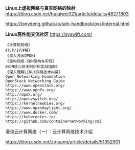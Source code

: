 **Linux上虚拟网络与真实网络的映射**
https://blog.csdn.net/huiqiwei321/article/details/48271603


https://tonydeng.github.io/sdn-handbook/ovs/internal.html

**Linux高性能交流社区**
https://syswift.com/


    《计算机网络》
    《TCP/IP详解》
    《深入浅出DPDK》
    《重构网络-SDN架构与实现》
    《SDN核心技术剖析和实战指南》
    《深入理解LINUX网络技术内幕》
    Open Networking Foundation
    OpenStack Networking Guide
    https://www.openstack.org/
    https://www.opnfv.org/
    http://dpdk.org/
    http://openvswitch.org/
    https://kernelnewbies.org/
    https://www.opendaylight.org/
    https://www.docker.com/
    https://kubernetes.io/
    https://github.com/containernetworking/cni

漫谈云计算网络（一）：云计算网络技术介绍

https://blog.csdn.net/ztguang/article/details/51352901
